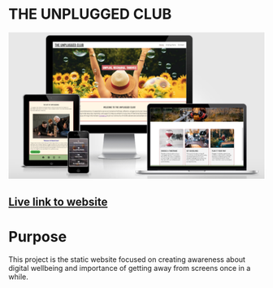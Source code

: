 # THE UNPLUGGED CLUB
![Website Mock Up](assets/images/readme/mockup.png)

## [Live link to website](https://gayatrig19.github.io/the-unplugged-club/index.html)

# Purpose
This project is the static website focused on creating awareness about digital wellbeing and importance of getting away from screens once in a while. 














